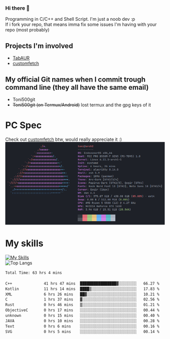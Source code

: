 ### Hi there 👋

Programming in C/C++ and Shell Script. I'm just a noob dev :p\
If i fork your repo, that means imma fix some issues I'm having with your repo (most probably)

## Projects I'm involved
 - [TabAUR](https://github.com/BurntRanch/TabAUR)
 - [customfetch](https://github.com/Toni500github/customfetch)

## My official Git names when I commit trough command line (they all have the same email)
* Toni500git
* ~~Toni500git (on Termux/Android)~~ lost termux and the gpg keys of it

# PC Spec
Check out [customfetch](https://github.com/Toni500github/customfetch) btw, would really appreciate it :)
![screenshot.png](https://github.com/Toni500github/customfetch/raw/main/screenshot.png)

# My skills
[![My Skills](https://skillicons.dev/icons?i=cpp,bash,arch,linux&theme=light)](https://skillicons.dev)\
![Top Langs](https://github-readme-stats.vercel.app/api/top-langs/?username=Toni500github&layout=compact)

<!--START_SECTION:waka-->

```txt
Total Time: 63 hrs 4 mins

C++              41 hrs 47 mins  ████████████████▓░░░░░░░░   66.27 %
Kotlin           11 hrs 14 mins  ████▒░░░░░░░░░░░░░░░░░░░░   17.83 %
XML              6 hrs 26 mins   ██▓░░░░░░░░░░░░░░░░░░░░░░   10.21 %
C                1 hrs 37 mins   ▓░░░░░░░░░░░░░░░░░░░░░░░░   02.56 %
Rust             0 hrs 46 mins   ▒░░░░░░░░░░░░░░░░░░░░░░░░   01.21 %
ObjectiveC       0 hrs 17 mins   ░░░░░░░░░░░░░░░░░░░░░░░░░   00.44 %
unknown          0 hrs 15 mins   ░░░░░░░░░░░░░░░░░░░░░░░░░   00.40 %
JAVA             0 hrs 10 mins   ░░░░░░░░░░░░░░░░░░░░░░░░░   00.28 %
Text             0 hrs 6 mins    ░░░░░░░░░░░░░░░░░░░░░░░░░   00.16 %
SVG              0 hrs 5 mins    ░░░░░░░░░░░░░░░░░░░░░░░░░   00.14 %
```

<!--END_SECTION:waka-->
